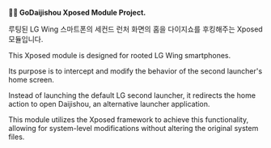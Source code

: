 **🧙‍♂️ GoDaijishou Xposed Module Project.**

루팅된 LG Wing 스마트폰의 세컨드 런처 화면의 홈을 다이지쇼를 후킹해주는 Xposed 모듈입니다.

This Xposed module is designed for rooted LG Wing smartphones.

Its purpose is to intercept and modify the behavior of the second launcher's home screen.

Instead of launching the default LG second launcher, it redirects the home action to open Daijishou, an alternative launcher application.

This module utilizes the Xposed framework to achieve this functionality, allowing for system-level modifications without altering the original system files.
